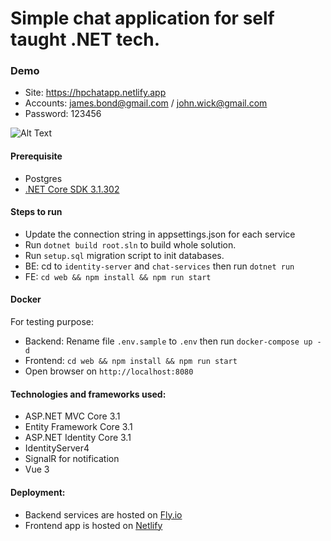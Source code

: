 # Simple chat application for self taught .NET tech.

### Demo

- Site: https://hpchatapp.netlify.app
- Accounts: james.bond@gmail.com / john.wick@gmail.com
- Password: 123456

![Alt Text](https://media.giphy.com/media/Iw2NotaxdgtOolwL7z/giphy.gif)

#### Prerequisite

- Postgres
- [.NET Core SDK 3.1.302](https://www.microsoft.com/net/download/all)

#### Steps to run

- Update the connection string in appsettings.json for each service
- Run `dotnet build root.sln` to build whole solution.
- Run `setup.sql` migration script to init databases.
- BE: cd to `identity-server` and `chat-services` then run `dotnet run`
- FE: `cd web && npm install && npm run start`

#### Docker

For testing purpose:

- Backend: Rename file `.env.sample` to `.env` then run `docker-compose up -d`
- Frontend: `cd web && npm install && npm run start`
- Open browser on `http://localhost:8080`

#### Technologies and frameworks used:

- ASP.NET MVC Core 3.1
- Entity Framework Core 3.1
- ASP.NET Identity Core 3.1
- IdentityServer4
- SignalR for notification
- Vue 3

#### Deployment:

- Backend services are hosted on [Fly.io](https://fly.io/)
- Frontend app is hosted on [Netlify](https://www.netlify.com/)
